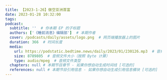 ```yaml
---
title: 【2023-1-26】做空亚洲首富
date: 2023-01-28 10:32:00
tags:
podcast:
  subtitle: ''  # 你本期 EP 的子标题
  authors: ['《睡前消息》编辑部']  # 本期作者
  cover: /podcasts/daily/assets/logo.png  # 网页端播放器上的图片
  duration: 366  # 时间长度
  media:
    url: https://podstatic.bedtime.news/daily/2023/01/230126.mp3  # 音频文件
    size: 8789805  # 音频文件大小（按照 Byte 计算）
    type: audio/mpeg  # 音频文件类型
  chapters: null # 本期节目章节 - 如果你想自动生成时间线 [可选的]
  references: null # 本期节目引用信息 - 如果你想自动生成引用信息模块 [可选的]
---
```


